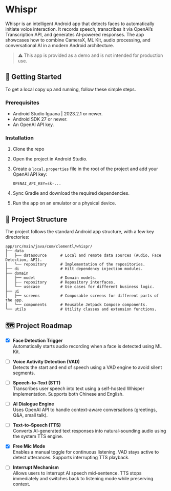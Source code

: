 # Whispr

Whispr is an intelligent Android app that detects faces to automatically initiate voice interaction. It records speech, transcribes it via OpenAI’s Transcription API, and generates AI-powered responses. The app showcases how to combine CameraX, ML Kit, audio processing, and conversational AI in a modern Android architecture.

> ⚠️ This app is provided as a demo and is not intended for production use.

## 🚀 Getting Started

To get a local copy up and running, follow these simple steps.

### Prerequisites

*   Android Studio Iguana | 2023.2.1 or newer.
*   Android SDK 27 or newer.
*   An OpenAI API key.

### Installation

1.  Clone the repo
2.  Open the project in Android Studio.
3.  Create a `local.properties` file in the root of the project and add your OpenAI API key:

    ```
    OPENAI_API_KEY=sk-...
    ```
4.  Sync Gradle and download the required dependencies.
5.  Run the app on an emulator or a physical device.

## 📂 Project Structure

The project follows the standard Android app structure, with a few key directories:

```
app/src/main/java/com/clementl/whispr/
├── data
│   ├── datasource      # Local and remote data sources (Audio, Face Detection, API).
│   └── repository      # Implementation of the repositories.
├── di                  # Hilt dependency injection modules.
├── domain
│   ├── model           # Domain models.
│   ├── repository      # Repository interfaces.
│   └── usecase         # Use cases for different business logic.
├── ui
│   ├── screens         # Composable screens for different parts of the app.
│   └── components      # Reusable Jetpack Compose components.
└── utils               # Utility classes and extension functions.
```

## 🗺️ Project Roadmap

- [x] **Face Detection Trigger**  
  Automatically starts audio recording when a face is detected using ML Kit.

- [ ] **Voice Activity Detection (VAD)**  
  Detects the start and end of speech using a VAD engine to avoid silent segments.

- [ ] **Speech-to-Text (STT)**  
  Transcribes user speech into text using a self-hosted Whisper implementation. Supports both Chinese and English.

- [ ] **AI Dialogue Engine**  
  Uses OpenAI API to handle context-aware conversations (greetings, Q&A, small talk).

- [ ] **Text-to-Speech (TTS)**  
  Converts AI-generated text responses into natural-sounding audio using the system TTS engine.

- [x] **Free Mic Mode**  
  Enables a manual toggle for continuous listening. VAD stays active to detect utterances. Supports interrupting TTS playback.

- [ ] **Interrupt Mechanism**  
  Allows users to interrupt AI speech mid-sentence. TTS stops immediately and switches back to listening mode while preserving context.
